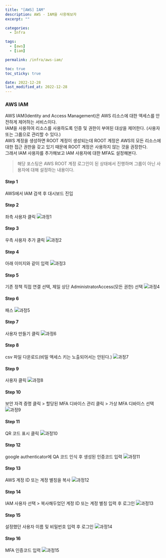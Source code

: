 ```yaml
---
title: "[AWS] IAM"
description: AWS - IAM을 사용해보자
excerpt: ""

categories:
  - Infra

tags:
  - [aws]
  - [iam]

permalink: /infra/aws-iam/

toc: true
toc_sticky: true

date: 2022-12-28
last_modified_at: 2022-12-28
---
```


### AWS IAM
AWS IAM(Identity and Access Management)은 AWS 리소스에 대한 액세스를 안전하게 제어하는 서비스이다.<br>
IAM을 사용하여 리소스를 사용하도록 인증 및 권한이 부여된 대상을 제어한다. (사용자 또는 그룹으로 관리할 수 있다.)<br>
AWS 계정을 생성하면 ROOT 계정이 생성되는데 ROOT 계정은 AWS의 모든 리소스에 대한 접근 권한을 갖고 있기 때문에 ROOT 계정은 사용하지 않는 것을 권장한다.<br>
그래서 IAM 사용자를 추가해보고 IAM 사용자에 대한 MFA도 설정해본다.

> 해당 포스팅은 AWS ROOT 계정 로그인이 된 상태에서 진행하며 그룹이 아닌 사용자에 대해 설정하는 내용이다.

#### Step 1
AWS에서 IAM 검색 후 대시보드 진입

#### Step 2
좌측 사용자 클릭
![과정1](/assets/images/posts/iam/IAM_1.png "1")

#### Step 3
우측 사용자 추가 클릭
![과정2](/assets/images/posts/iam/IAM_2.png "2")

#### Step 4
아래 이미지와 같이 입력
![과정3](/assets/images/posts/iam/IAM_3.png "3")

#### Step 5
기존 정책 직접 연결 선택, 제일 상단 AdministratorAccess(모든 권한) 선택
![과정4](/assets/images/posts/iam/IAM_4.png "4")

#### Step 6
패스
![과정5](/assets/images/posts/iam/IAM_5.png "5")

#### Step 7
사용자 만들기 클릭
![과정6](/assets/images/posts/iam/IAM_6.png "6")

#### Step 8
csv 파일 다운로드(비밀 액세스 키는 노출되어서는 안된다.)
![과정7](/assets/images/posts/iam/IAM_7.png "7")

#### Step 9
사용자 클릭
![과정8](/assets/images/posts/iam/IAM_8.png "8")

#### Step 10
보안 자격 증명 클릭 > 할당된 MFA 디바이스 관리 클릭 > 가상 MFA 디바이스 선택
![과정9](/assets/images/posts/iam/IAM_9.png "9")

#### Step 11
QR 코드 표시 클릭
![과정10](/assets/images/posts/iam/IAM_10.png "10")

#### Step 12
google authenticator에 QA 코드 인식 후 생성된 인증코드 입력
![과정11](/assets/images/posts/iam/IAM_11.png "11")

#### Step 13
AWS 계정 ID 또는 계정 별칭을 복사
![과정12](/assets/images/posts/iam/IAM_12.png "12")

#### Step 14
IAM 사용자 선택 > 복사해두었던 계정 ID 또는 계정 별칭 입력 후 로그인
![과정13](/assets/images/posts/iam/IAM_13.png "13")

#### Step 15
설정했던 사용자 이름 및 비밀번호 입력 후 로그인
![과정14](/assets/images/posts/iam/IAM_14.png "14")

#### Step 16
MFA 인증코드 입력
![과정15](/assets/images/posts/iam/IAM_15.png "15")